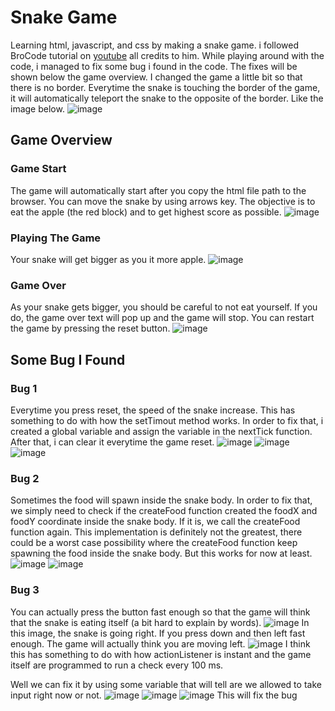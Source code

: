 # **Snake Game**
Learning html, javascript, and css by making a snake game. i followed BroCode tutorial on [youtube](https://youtu.be/Je0B3nHhKmM) all credits to him. While playing around with the code, i managed to fix some bug i found in the code. The fixes will be shown below the game overview. I changed the game a little bit so that there is no border. Everytime the snake is touching the border of the game, it will automatically teleport the snake to the opposite of the border. Like the image below.
![image](https://user-images.githubusercontent.com/115076652/215307250-31e7ccda-0d8c-4e26-933e-eabb5ca6f9d9.png)


## **Game Overview**

### Game Start
The game will automatically start after you copy the html file path to the browser. You can move the snake by using arrows key. The objective is to eat the apple (the red block) and to get highest score as possible.
![image](https://user-images.githubusercontent.com/115076652/215306272-200b439d-698d-4c62-9785-5943e924f755.png)


### Playing The Game
Your snake will get bigger as you it more apple.
![image](https://user-images.githubusercontent.com/115076652/215306344-b65ec23f-d91c-4727-b5c2-b093baf4611c.png)


### Game Over
As your snake gets bigger, you should be careful to not eat yourself. If you do, the game over text will pop up and the game will stop. You can restart the game by pressing the reset button.
![image](https://user-images.githubusercontent.com/115076652/215306414-3d9a23dc-5e30-42b7-989b-7042031abad6.png)


## Some Bug I Found
### Bug 1
Everytime you press reset, the speed of the snake increase. This has something to do with how the setTimout method works. In order to fix that, i created a global variable and assign the variable in the nextTick function. After that, i can clear it everytime the game reset.
![image](https://user-images.githubusercontent.com/115076652/215307005-dbf7a9dc-18cd-4046-a96a-0b102006b311.png)
![image](https://user-images.githubusercontent.com/115076652/215307058-da0a66cc-6e16-463a-8cb6-5a343576d15b.png)
![image](https://user-images.githubusercontent.com/115076652/215307013-e0748f70-24ce-4d2e-976b-b018476f3786.png)

### Bug 2 
Sometimes the food will spawn inside the snake body. In order to fix that, we simply need to check if the createFood function created the foodX and foodY coordinate inside the snake body. If it is, we call the createFood function again. This implementation is definitely not the greatest, there could be a worst case possibility where the createFood function keep spawning the food inside the snake body. But this works for now at least.
![image](https://user-images.githubusercontent.com/115076652/215307179-4b484923-47e2-4480-9bc1-1d2bf2845521.png)
![image](https://user-images.githubusercontent.com/115076652/215307185-1e1ebbfb-8f8f-4156-8bac-cbbb5de6ffd2.png)

### Bug 3 
You can actually press the button fast enough so that the game will think that the snake is eating itself (a bit hard to explain by words).
![image](https://user-images.githubusercontent.com/115076652/215307368-55918f41-53bf-4821-900b-389c4c9b776d.png)
In this image, the snake is going right. If you press down and then left fast enough. The game will actually think you are moving left.
![image](https://user-images.githubusercontent.com/115076652/215307445-3e2124f6-1fb0-4ccf-b933-6e8d9b6843cf.png)
I think this has something to do with how actionListener is instant and the game itself are programmed to run a check every 100 ms.

Well we can fix it by using some variable that will tell are we allowed to take input right now or not.
![image](https://user-images.githubusercontent.com/115076652/215307483-57788934-dca6-45ad-b04c-25a2a0e63e70.png)
![image](https://user-images.githubusercontent.com/115076652/215307486-7630818c-260d-411e-bf1e-0d34b88f547c.png)
![image](https://user-images.githubusercontent.com/115076652/215307492-1351b8d7-5b92-4fac-9a60-45c4feb0dffa.png)
This will fix the bug






